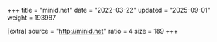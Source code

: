 +++
title = "minid.net"
date = "2022-03-22"
updated = "2025-09-01"
weight = 193987

[extra]
source = "http://minid.net"
ratio = 4
size = 189
+++
